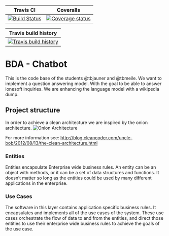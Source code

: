 | Travis CI                                   | Coveralls                                            |
|---------------------------------------------|------------------------------------------------------|
| [![Build Status][travis-badge]][travis-url] | [![Coverage status][coveralls-badge]][coveralls-url] |

| Travis build history                                  |
|-------------------------------------------------------|
| [![Travis build history][travis-history]][travis-url] |

# BDA - Chatbot
This is the code base of the students @tbjauner and @tbmeile. We want to implement a question answering model. With the goal to be able to answer ionesoft inquiries. We are enhancing the language model with a wikipedia dump.

## Project structure
In order to achieve a clean architecture we are inspired by the onion architecture.
![Onion Architecture](http://blog.cleancoder.com/uncle-bob/images/2012-08-13-the-clean-architecture/CleanArchitecture.jpg)

For more information see: http://blog.cleancoder.com/uncle-bob/2012/08/13/the-clean-architecture.html

### Entities
Entities encapsulate Enterprise wide business rules. An entity can be an object with methods, or it can be a set of data structures and functions. It doesn’t matter so long as the entities could be used by many different applications in the enterprise.

### Use Cases
The software in this layer contains application specific business rules. It encapsulates and implements all of the use cases of the system. These use cases orchestrate the flow of data to and from the entities, and direct those entities to use their enterprise wide business rules to achieve the goals of the use case.

[travis-url]: https://travis-ci.org/bda-19fs/bda-chatbot
[travis-badge]: https://travis-ci.org/bda-19fs/bda-chatbot.svg?branch=master
[travis-history]: https://buildstats.info/travisci/chart/bda-19fs/bda-chatbot?branch=master&includeBuildsFromPullRequest=false

[coveralls-badge]: https://coveralls.io/repos/github/bda-19fs/bda-chatbot/badge.svg?branch=master
[coveralls-url]: https://coveralls.io/github/bda-19fs/bda-chatbot?branch=master

